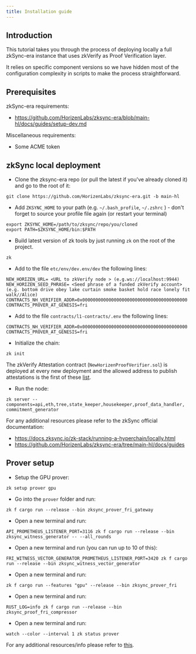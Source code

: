 ```yaml
---
title: Installation guide
---
```


## Introduction

This tutorial takes you through the process of deploying locally a full zkSync-era instance that uses zkVerify as Proof Verification layer.

It relies on specific component versions so we have hidden most of the configuration complexity in scripts to make the process straightforward.


## Prerequisites

zkSync-era requirements:
- https://github.com/HorizenLabs/zksync-era/blob/main-hl/docs/guides/setup-dev.md

Miscellaneous requirements:
- Some ACME token

## zkSync local deployment

- Clone the zksync-era repo (or pull the latest if you've already cloned it) and go to the root of it:

```
git clone https://github.com/HorizenLabs/zksync-era.git -b main-hl
```

- Add `ZKSYNC_HOME` to your path (e.g. `~/.bash_profile`, `~/.zshrc` ) - don't forget to source your profile file again (or restart your terminal)

```
export ZKSYNC_HOME=/path/to/zksync/repo/you/cloned
export PATH=$ZKSYNC_HOME/bin:$PATH
```

- Build latest version of zk tools by just running `zk` on the root of the project.

```
zk
```

- Add to the file `etc/env/dev.env/dev` the following lines:

```
NEW_HORIZEN_URL= <URL to zkVerify node > (e.g.ws://localhost:9944)
NEW_HORIZEN_SEED_PHRASE= <Seed phrase of a funded zkVerify account> (e.g. bottom drive obey lake curtain smoke basket hold race lonely fit walk//Alice)
CONTRACTS_NH_VERIFIER_ADDR=0x0000000000000000000000000000000000000000
CONTRACTS_PROVER_AT_GENESIS=fri
```
- Add to the file `contracts/l1-contracts/.env` the following lines:

```
CONTRACTS_NH_VERIFIER_ADDR=0x0000000000000000000000000000000000000000
CONTRACTS_PROVER_AT_GENESIS=fri
```

- Initialize the chain:

```
zk init
```

The zkVerify Attestation contract (`NewHorizenProofVerifier.sol`) is deployed at every new deployment and the allowed address to publish attestations is the first of these [list](https://github.com/matter-labs/local-setup/blob/main/rich-wallets.json).

- Run the node:

```
zk server --components=api,eth,tree,state_keeper,housekeeper,proof_data_handler, commitment_generator
```

For any additional resources please refer to the zkSync official documentation:

- https://docs.zksync.io/zk-stack/running-a-hyperchain/locally.html
- https://github.com/HorizenLabs/zksync-era/tree/main-hl/docs/guides


## Prover setup

- Setup the GPU prover:

```
zk setup prover gpu
```
- Go into the `prover` folder and run:

```
zk f cargo run --release --bin zksync_prover_fri_gateway
```

- Open a new terminal and run:

```
API_PROMETHEUS_LISTENER_PORT=3116 zk f cargo run --release --bin zksync_witness_generator -- --all_rounds
```

- Open a new terminal and run (you can run up to 10 of this):

```
FRI_WITNESS_VECTOR_GENERATOR_PROMETHEUS_LISTENER_PORT=3420 zk f cargo run --release --bin zksync_witness_vector_generator
```

- Open a new terminal and run:

```
zk f cargo run --features "gpu" --release --bin zksync_prover_fri
```

- Open a new terminal and run:

```
RUST_LOG=info zk f cargo run --release --bin zksync_proof_fri_compressor
```

- Open a new terminal and run:

```
watch --color --interval 1 zk status prover
```

For any additional resources/info please refer to [this](https://github.com/HorizenLabs/zksync-era/blob/main-hl/prover/prover_fri/README.md).
